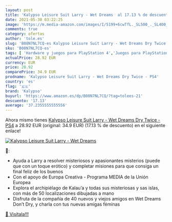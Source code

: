 ```yaml
---
layout: post
title: 'Kalypso Leisure Suit Larry - Wet Dreams  al 17.13 % de descuento'
date: 2021-05-30 03:22:25
image: 'https://m.media-amazon.com/images/I/5199+6cwTfL._SL500_._SL400_.jpg'
comments: true
category: ofertas
author: 'tole.es'
slug: 'B08N7NL7CQ-es Kalypso Leisure Suit Larry - Wet Dreams Dry Twice - PS4'
sku: 'B08N7NL7CQ-es'
tags: [ 'Hardware y juegos para PlayStation 4','Juegos para PlayStation 4','Videojuegos','kalypso','ps4', ]
actualPrice: 28.92 EUR
currency: EUR
price: 28.92
comparePrice: 34.9 EUR
prodname: 'Kalypso Leisure Suit Larry - Wet Dreams Dry Twice - PS4'
country: 'es'
flag: '🇪🇸'
brand: 'Kalypso'
buyurl: 'https://www.amazon.es/dp/B08N7NL7CQ/?tag=tolees-21'
descuento: '17.13'
average: '37.2355555555556'
---
```


Ahora mismo tienes [Kalypso Leisure Suit Larry - Wet Dreams Dry Twice - PS4](https://www.amazon.es/dp/B08N7NL7CQ/?tag=tolees-21) a 28.92 EUR (original: 34.9 EUR) (17.13 %  de descuento) en el siguiente enlace!

[![Kalypso Leisure Suit Larry - Wet Dreams ](https://m.media-amazon.com/images/I/5199+6cwTfL._SL500_._SL400_.jpg)](https://www.amazon.es/dp/B08N7NL7CQ/?tag=tolees-21)

🔎:

- Ayuda a Larry a resolver misteriosos y apasionantes misterios (puede que con un toque erótico) y completar misiones para que consiga un final feliz de los buenos
- Con el apoyo de Europa Creativa - Programa MEDIA de la Unión Europea
- Explora el archipiélago de Kalau’a y todas sus misteriosas y sas islas, con más de 50 localizaciones dibujadas a mano
- Disfruta de la compañía de 40 nuevos y viejos amigos en Wet Dreams Don’t Dry, y charla con tus nuevas amigas féminas

[🛒 Visítala!!!](https://www.amazon.es/dp/B08N7NL7CQ/?tag=tolees-21)
